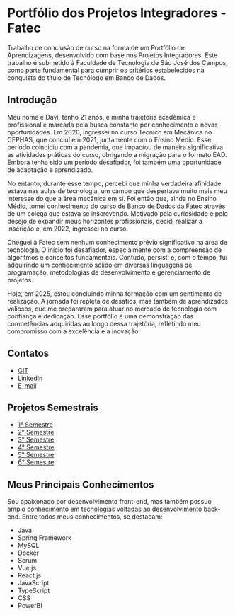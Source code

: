 # Portfólio dos Projetos Integradores - Fatec

Trabalho de conclusão de curso na forma de um Portfólio de Aprendizagens, desenvolvido com base nos Projetos Integradores. Este trabalho é submetido à Faculdade de Tecnologia de São José dos Campos, como parte fundamental para cumprir os critérios estabelecidos na conquista do título de Tecnólogo em Banco de Dados.

## Introdução
Meu nome é Davi, tenho 21 anos, e minha trajetória acadêmica e profissional é marcada pela busca constante por conhecimento e novas oportunidades. Em 2020, ingressei no curso Técnico em Mecânica no CEPHAS, que concluí em 2021, juntamente com o Ensino Médio. Esse período coincidiu com a pandemia, que impactou de maneira significativa as atividades práticas do curso, obrigando a migração para o formato EAD. Embora tenha sido um período desafiador, foi também uma oportunidade de adaptação e aprendizado.

No entanto, durante esse tempo, percebi que minha verdadeira afinidade estava nas aulas de tecnologia, um campo que despertava muito mais meu interesse do que a área mecânica em si. Foi então que, ainda no Ensino Médio, tomei conhecimento do curso de Banco de Dados da Fatec através de um colega que estava se inscrevendo. Motivado pela curiosidade e pelo desejo de expandir meus horizontes profissionais, decidi realizar a inscrição e, em 2022, ingressei no curso.

Cheguei à Fatec sem nenhum conhecimento prévio significativo na área de tecnologia. O início foi desafiador, especialmente com a compreensão de algoritmos e conceitos fundamentais. Contudo, persisti e, com o tempo, fui adquirindo um conhecimento sólido em diversas linguagens de programação, metodologias de desenvolvimento e gerenciamento de projetos.

Hoje, em 2025, estou concluindo minha formação com um sentimento de realização. A jornada foi repleta de desafios, mas também de aprendizados valiosos, que me prepararam para atuar no mercado de tecnologia com confiança e dedicação. Esse portfólio é uma demonstração das competências adquiridas ao longo dessa trajetória, refletindo meu compromisso com a excelência e a inovação.

## Contatos
* [GIT](https://github.com/Davign10) 
* [LinkedIn](https://br.linkedin.com/in/dgusm%C3%A3o) 
* [E-mail](gusmaodavi10@gmail.com.br)

## Projetos Semestrais
* [1° Semestre](https://github.com/Davign10/PortfolioFatec/blob/main/1Sem/README.md)
* [2° Semestre](https://github.com/Davign10/PortfolioFatec/blob/main/2Sem/README.md)
* [3° Semestre](https://github.com/Davign10/PortfolioFatec/blob/main/3Sem/README.md)
* [4° Semestre](https://github.com/Davign10/PortfolioFatec/blob/main/4Sem/README.md)
* [5° Semestre](https://github.com/Davign10/PortfolioFatec/blob/main/5sem/Readme.md) 
* [6° Semestre](https://github.com/Davign10/PortfolioFatec/blob/main/6Sem/README.md)

## Meus Principais Conhecimentos 
Sou apaixonado por desenvolvimento front-end, mas também possuo amplo conhecimento em tecnologias voltadas ao desenvolvimento back-end. Entre todos meus conhecimentos, se 
destacam: 
* Java 
* Spring Framework 
* MySQL 
* Docker
* Scrum
* Vue.js 
* React.js
* JavaScript 
* TypeScript 
* CSS
* PowerBI
